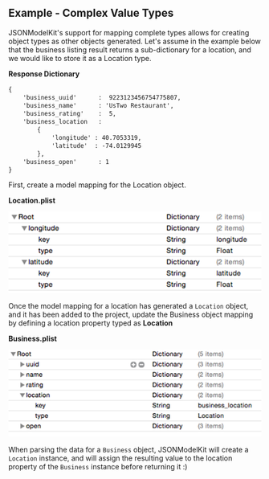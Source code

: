 ## Example - Complex Value Types
JSONModelKit's support for mapping complete types allows for creating object types as other objects generated. Let's assume in the example below that the business listing result returns a sub-dictionary for a location, and we would like to store it as a Location type.

**Response Dictionary**

```
{
	'business_uuid'  	 :  9223123456754775807,
	'business_name'  	 : 'UsTwo Restaurant',
	'business_rating' 	 :  5,
	'business_location   :
		{
			'longitude' : 40.7053319,
			'latitude'  : -74.0129945
		},					
	'business_open'    	 : 1
}

```

First, create a model mapping for the Location object.

**Location.plist**
<br/>

![alt tag](/documentation/readme_assets/location_plist.png?raw=true)
<br/>

Once the model mapping for a location has generated a `Location` object, and it has been added to the project, update the Business object mapping by defining a location property typed as **Location**

**Business.plist**
<br/>

![alt tag](/documentation/readme_assets/business_location_example.png?raw=true)
<br/>


When parsing the data for a `Business` object, JSONModelKit will create a `Location` instance, and will assign the resulting value to the location property of the `Business` instance before returning it :)
